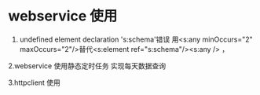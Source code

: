 # webservice 使用

1. undefined element declaration 's:schema'错误
   用<s:any minOccurs="2" maxOccurs="2"/>替代<s:element ref="s:schema"/><s:any /> ，

2.webservice 使用静态定时任务 实现每天数据查询


3.httpclient 使用
 

